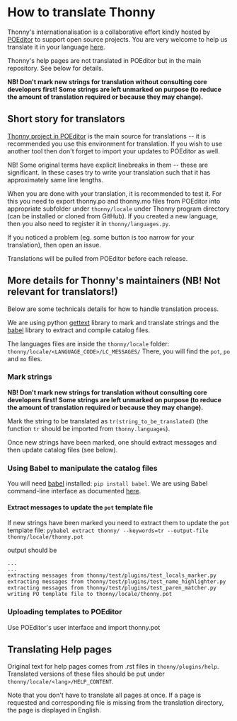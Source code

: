 # How to translate Thonny

Thonny's internationalisation is a collaborative effort kindly hosted by [POEditor](https://poeditor.com) to support open source projects. You are very welcome to help us translate it in your language [here](https://poeditor.com/join/project/Gh188fdYH6).

Thonny's help pages are not translated in POEditor but in the main repository. See below for details.

**NB! Don't mark new strings for translation without consulting core developers first! Some strings are left unmarked on purpose (to reduce the amount of translation required or because they may change).**

## Short story for translators
[Thonny project in POEditor](https://poeditor.com/join/project/Gh188fdYH6) is the main source for translations -- it is recommended you use this environment for translation. If you wish to use another tool then don't forget to import your updates to POEditor as well.

NB! Some original terms have explicit linebreaks in them -- these are significant. In these cases try to write your translation such that it has approximately same line lengths.

When you are done with your translation, it is recommended to test it. For this you need to export thonny.po and thonny.mo files from POEditor into appropriate subfolder under `thonny/locale` under Thonny program directory (can be installed or cloned from GitHub). If you created a new language, then you also need to register it in `thonny/languages.py`.

If you noticed a problem (eg. some button is too narrow for your translation), then open an issue.

Translations will be pulled from POEditor before each release.

## More details for Thonny's maintainers (NB! Not relevant for translators!)

Below are some technicals details for how to handle translation process.

We are using python [gettext](https://docs.python.org/3/library/gettext.html) library to mark and translate strings and the  [babel](http://babel.pocoo.org/en/latest/) library to extract and compile catalog files.

The languages files are inside the `thonny/locale` folder: `thonny/locale/<LANGUAGE_CODE>/LC_MESSAGES/`
There, you will find the `pot`, `po` and `mo` files.

### Mark strings

**NB! Don't mark new strings for translation without consulting core developers first! Some strings are left unmarked on purpose (to reduce the amount of translation required or because they may change).**

Mark the string to be translated as `tr(string_to_be_translated)` (the function `tr` should be imported from `thonny.languages`).

Once new strings have been marked, one should extract messages and then update catalog files (see below).

### Using Babel to manipulate the catalog files
You will need [babel](http://babel.pocoo.org/en/latest/) installed: `pip install babel`.
We are using Babel command-line interface as documented [here](http://babel.pocoo.org/en/latest/cmdline.html).


#### Extract messages to update the `pot` template file
If new strings have been marked you need to extract them to update the `pot` template file:
`pybabel extract thonny/ --keywords=tr --output-file thonny/locale/thonny.pot`

output should be
```
...
...
extracting messages from thonny/test/plugins/test_locals_marker.py
extracting messages from thonny/test/plugins/test_name_highlighter.py
extracting messages from thonny/test/plugins/test_paren_matcher.py
writing PO template file to thonny/locale/thonny.pot
```

### Uploading templates to POEditor

Use POEditor's user interface and import thonny.pot

## Translating Help pages

Original text for help pages comes from .rst files in `thonny/plugins/help`. Translated versions of these files should be put under `thonny/locale/<lang>/HELP_CONTENT`.

Note that you don't have to translate all pages at once. If a page is requested and corresponding file is missing from the translation directory, the page is displayed in English.

